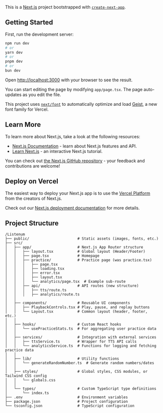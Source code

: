 This is a [Next.js](https://nextjs.org) project bootstrapped with [`create-next-app`](https://nextjs.org/docs/app/api-reference/cli/create-next-app).

## Getting Started

First, run the development server:

```bash
npm run dev
# or
yarn dev
# or
pnpm dev
# or
bun dev
```

Open [http://localhost:3000](http://localhost:3000) with your browser to see the result.

You can start editing the page by modifying `app/page.tsx`. The page auto-updates as you edit the file.

This project uses [`next/font`](https://nextjs.org/docs/app/building-your-application/optimizing/fonts) to automatically optimize and load [Geist](https://vercel.com/font), a new font family for Vercel.

## Learn More

To learn more about Next.js, take a look at the following resources:

- [Next.js Documentation](https://nextjs.org/docs) - learn about Next.js features and API.
- [Learn Next.js](https://nextjs.org/learn) - an interactive Next.js tutorial.

You can check out [the Next.js GitHub repository](https://github.com/vercel/next.js) - your feedback and contributions are welcome!

## Deploy on Vercel

The easiest way to deploy your Next.js app is to use the [Vercel Platform](https://vercel.com/new?utm_medium=default-template&filter=next.js&utm_source=create-next-app&utm_campaign=create-next-app-readme) from the creators of Next.js.

Check out our [Next.js deployment documentation](https://nextjs.org/docs/app/building-your-application/deploying) for more details.



## Project Structure

```
/Listenum
├── public/                      # Static assets (images, fonts, etc.)
├── src/
│   ├── app/                     # Next.js App Router structure
│   │   ├── layout.tsx           # Global layout (Header/Footer)
│   │   ├── page.tsx             # Homepage
│   │   ├── practice/            # Practice page (was practice.tsx)
│   │   │   ├── page.tsx
│   │   │   ├── loading.tsx
│   │   │   ├── error.tsx
│   │   │   ├── layout.tsx
│   │   │   └── analytics/page.tsx  # Example sub-route
│   │   ├── api/                 # API routes (new structure)
│   │   │   ├── tts/route.ts
│   │   │   ├── analytics/route.ts
│   │
│   ├── components/              # Reusable UI components
│   │   ├── PlaybackControls.tsx # Play, pause, and replay buttons
│   │   └── Layout.tsx           # Common layout (header, footer, etc.)
│   │
│   ├── hooks/                   # Custom React hooks
│   │   └── usePracticeStats.ts  # For aggregating user practice data
│   │
│   ├── services/                # Integration with external services
│   │   ├── ttsService.ts        # Wrapper for TTS API calls
│   │   └── analyticsService.ts  # Functions for logging and fetching practice data
│   │
│   ├── lib/                     # Utility functions
│   │   └── generateRandomNumber.ts  # Generate random numbers/dates
│   │
│   ├── styles/                  # Global styles, CSS modules, or Tailwind CSS config
│   │   └── globals.css
│   │
│   └── types/                   # Custom TypeScript type definitions
│       └── index.ts
├── .env                         # Environment variables
├── package.json                 # Project configuration
└── tsconfig.json                # TypeScript configuration

```

